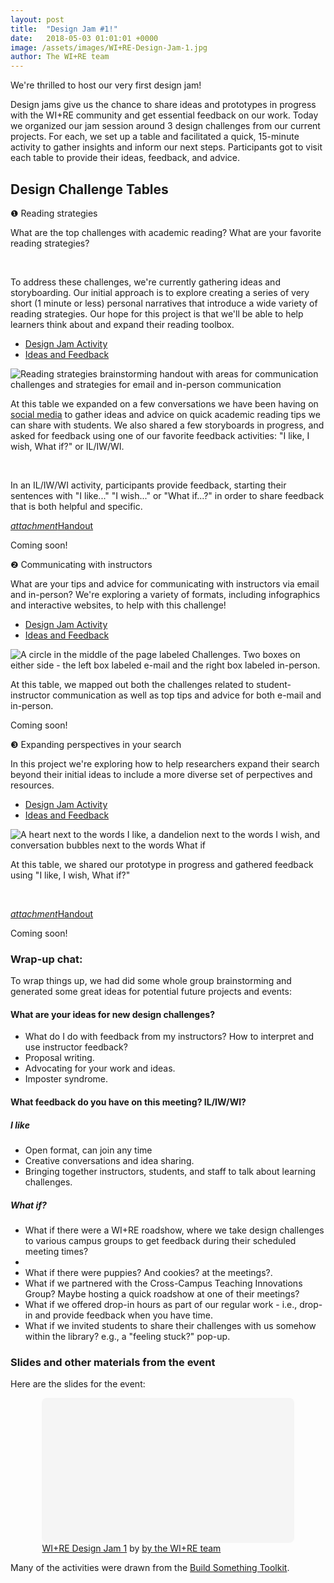 ```yaml
---
layout: post
title:  "Design Jam #1!"
date:   2018-05-03 01:01:01 +0000
image: /assets/images/WI+RE-Design-Jam-1.jpg
author: The WI+RE team
---
```

We're thrilled to host our very first design jam!

Design jams give us the chance to share ideas and prototypes in progress with the WI+RE community and get essential feedback on our work. Today we organized our jam session around 3 design challenges from our current projects. For each, we set up a table and facilitated a quick, 15-minute activity to gather insights and inform our next steps. Participants got to visit each table to provide their ideas, feedback, and advice.

## Design Challenge Tables

<!-- would these be better as cards? maybe tabbed cards? https://materializecss.com/cards.html -->


<!-- card 1 -->
 <div class="card">
    <div class="card-content">
    <span class="card-title">❶ Reading strategies</span>
      <p>What are the top challenges with academic reading? What are your favorite reading strategies? </p>
      <p>&nbsp;</p>
      <p>To address these challenges, we're currently gathering ideas and storyboarding. Our initial approach is to explore creating a series of very short (1 minute or less) personal narratives that introduce a wide variety of reading strategies. Our hope for this project is that we'll be able to help learners think about and expand their reading toolbox.</p>
    </div>
    <div class="card-tabs">
      <ul class="tabs tabs-fixed-width">
        <li class="tab"><a class="active" href="#activity">Design Jam Activity</a></li>
        <li class="tab"><a href="#ideas">Ideas and Feedback</a></li>
      </ul>
    </div>
    <div class="card-content blue lighten-5">
      <div id="activity">
      <div class="row">
          <div class="col s12 m4">
            <img class="responsive-img z-depth-2" src="{{site.baseurl}}/assets/images/WIRE-reading-strategies-brainstorm.jpg" alt="Reading strategies brainstorming handout with areas for communication challenges and strategies for email and in-person communication" />
          </div>
          <div class="col s12 m8">
            <p>At this table we expanded on a few conversations we have been having on <a href="https://twitter.com/WIREbruin/status/984915720801632257?ref_src=twsrc%5Etfw" target="_blank">social media</a> to gather ideas and advice on quick academic reading tips we can share with students. We also shared a few storyboards in progress, and asked for feedback using one of our favorite feedback activities: "I like, I wish, What if?" or IL/IW/WI.</p>
            <p>&nbsp;</p>
            <p>In an IL/IW/WI activity, participants provide feedback, starting their sentences with "I like..." "I wish..." or "What if...?" in order to share feedback that is both helpful and specific.</p>
            <p><a href="https://ucla.box.com/s/a0i1j5zpsvvmmgpb2ytgpb1ee167ox88" class="waves-effect waves-light btn-small" target="_blank"><i class="material-icons left">attachment</i>Handout</a></p>
          </div>
       </div>
      </div>
      <div id="ideas"><p>Coming soon!</p></div>
    </div>
</div>




<!-- card 3 - now card 2 -->
 <div class="card">
    <div class="card-content">
    <span class="card-title">❷ Communicating with instructors</span>
      <p>What are your tips and advice for communicating with instructors via email and in-person? We're exploring a variety of formats, including infographics and interactive websites, to help with this challenge!</p>
    </div>
    <div class="card-tabs">
      <ul class="tabs tabs-fixed-width">
        <li class="tab"><a class="active" href="#activity3">Design Jam Activity</a></li>
        <li class="tab"><a href="#ideas3">Ideas and Feedback</a></li>
      </ul>
    </div>
    <div class="card-content blue lighten-5">
      <div id="activity3">
        <div class="row">
            <div class="col s12 m4">
                <img class="responsive-img z-depth-2" src="{{site.baseurl}}/assets/images/WIRE-Challenge-and-Advice-Map.jpg" alt="A circle in the middle of the page labeled Challenges. Two boxes on either side - the left box labeled e-mail and the right box labeled in-person." />
            </div>
            <div class="col s12 m8">
                <p>At this table, we mapped out both the challenges related to student-instructor communication as well as top tips and advice for both e-mail and in-person.</p>
            </div>
        </div>
      </div>
      <div id="ideas3"><p>Coming soon!</p></div>
    </div>
</div>

<!-- card 4 now card 3-->
 <div class="card">
    <div class="card-content">
    <span class="card-title">❸ Expanding perspectives in your search</span>
      <p>In this project we're exploring how to help researchers expand their search beyond their initial ideas to include a more diverse set of perpectives and resources.</p>
    </div>
    <div class="card-tabs">
      <ul class="tabs tabs-fixed-width">
        <li class="tab"><a class="active" href="#activity4">Design Jam Activity</a></li>
        <li class="tab"><a href="#ideas4">Ideas and Feedback</a></li>
      </ul>
    </div>
    <div class="card-content blue lighten-5">
      <div id="activity4">
        <div class="row">
            <div class="col s12 m4">
                <img class="responsive-img z-depth-2" src="{{site.baseurl}}/assets/images/WIRE-ILIWWI-cover.png" alt="A heart next to the words I like, a dandelion next to the words I wish, and conversation bubbles next to the words What if" />
            </div>
            <div class="col s12 m8">
                <p>At this table, we shared our prototype in progress and gathered feedback using "I like, I wish, What if?"</p>
                <p>&nbsp;</p>
                <p><a href="https://ucla.box.com/s/a0i1j5zpsvvmmgpb2ytgpb1ee167ox88" class="waves-effect waves-light btn-small" target="_blank"><i class="material-icons left">attachment</i>Handout</a></p>
            </div>
        </div>
      </div>
      <div id="ideas4">
        <p>Coming soon!</p>
      </div>
    </div>
</div>

### Wrap-up chat:

To wrap things up, we had did some whole group brainstorming and generated some great ideas for potential future projects and events:

#### What are your ideas for new design challenges?

<ul class="browser-default">
    <li>What do I do with feedback from my instructors? How to interpret and use instructor feedback?</li>
    <li>Proposal writing.</li>
    <li>Advocating for your work and ideas.</li>
    <li>Imposter syndrome.</li>
</ul>


#### What feedback do you have on this meeting? IL/IW/WI?

<h5>I like</h5>

<ul class="browser-default">
    <li>Open format, can join any time</li>
    <li>Creative conversations and idea sharing.</li>
    <li>Bringing together instructors, students, and staff to talk about learning challenges.</li>
</ul>

<h5>What if?</h5>

<ul class="browser-default">
    <li>What if there were a WI+RE roadshow, where we take design challenges to various campus groups to get feedback during their scheduled meeting times?<li>
    <li>What if there were puppies? And cookies? at the meetings?.</li>
    <li>What if we partnered with the Cross-Campus Teaching Innovations Group? Maybe hosting a quick roadshow at one of their meetings?</li>
    <li>What if we offered drop-in hours as part of our regular work - i.e., drop-in and provide feedback when you have time.</li>
    <li>What if we invited students to share their challenges with us somehow within the library? e.g., a "feeling stuck?" pop-up.</li>
</ul>


<h3>Slides and other materials from the event</h3>

<p>Here are the slides for the event:</p>

<div style="width: 80%; margin-left: auto; margin-right: auto;">
<div class="canva-embed" data-height-ratio="0.5625" data-design-id="DAC2nqmN4L8" style="padding:56.25% 5px 5px 5px;background:rgba(0,0,0,0.03);border-radius:8px;"></div><script async src="https://sdk.canva.com/v1/embed.js"></script><a href="https://www.canva.com/design/DAC2nqmN4L8/view?utm_content=DAC2nqmN4L8&utm_campaign=designshare&utm_medium=embeds&utm_source=link" target="_blank">WI+RE Design Jam 1</a> by <a href="https://www.canva.com/dmworsham?utm_campaign=designshare&utm_medium=embeds&utm_source=link" target="_blank">by the WI+RE team</a>
</div>

Many of the activities were drawn from the [Build Something Toolkit](https://ucla.app.box.com/v/build-something-toolkit).